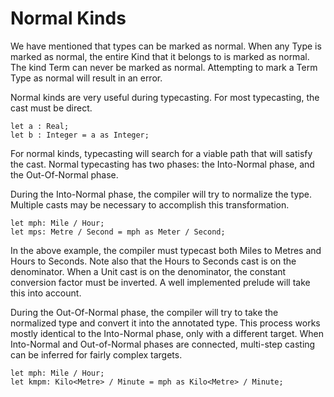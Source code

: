 # Normal Kinds

We have mentioned that types can be marked as normal.
When any Type is marked as normal, the entire Kind that it belongs to is marked as normal.
The kind Term can never be marked as normal.
Attempting to mark a Term Type as normal will result in an error.

Normal kinds are very useful during typecasting.
For most typecasting, the cast must be direct.

```lsts
let a : Real;
let b : Integer = a as Integer;
```

For normal kinds, typecasting will search for a viable path that will satisfy the cast.
Normal typecasting has two phases: the Into-Normal phase, and the Out-Of-Normal phase.

During the Into-Normal phase, the compiler will try to normalize the type.
Multiple casts may be necessary to accomplish this transformation.

```lsts
let mph: Mile / Hour;
let mps: Metre / Second = mph as Meter / Second;
```

In the above example, the compiler must typecast both Miles to Metres and Hours to Seconds.
Note also that the Hours to Seconds cast is on the denominator.
When a Unit cast is on the denominator, the constant conversion factor must be inverted.
A well implemented prelude will take this into account.

During the Out-Of-Normal phase, the compiler will try to take the normalized type and convert it into the annotated type.
This process works mostly identical to the Into-Normal phase, only with a different target.
When Into-Normal and Out-of-Normal phases are connected, multi-step casting can be inferred for fairly complex targets.

```lsts
let mph: Mile / Hour;
let kmpm: Kilo<Metre> / Minute = mph as Kilo<Metre> / Minute;
```
